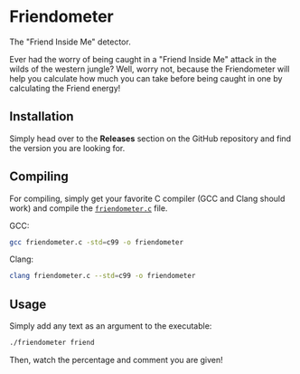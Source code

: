# Friendometer

The "Friend Inside Me" detector.

Ever had the worry of being caught in a "Friend Inside Me" attack in the
wilds of the western jungle? Well, worry not, because the Friendometer
will help you calculate how much you can take before being caught in one
by calculating the Friend energy!

## Installation

Simply head over to the **Releases** section on the GitHub repository
and find the version you are looking for.

## Compiling

For compiling, simply get your favorite C compiler (GCC and Clang should work)
and compile the [`friendometer.c`](friendometer.c) file.

GCC:

```sh
gcc friendometer.c -std=c99 -o friendometer
```

Clang:

```sh
clang friendometer.c --std=c99 -o friendometer
```

## Usage

Simply add any text as an argument to the executable:

```sh
./friendometer friend
```

Then, watch the percentage and comment you are given!

